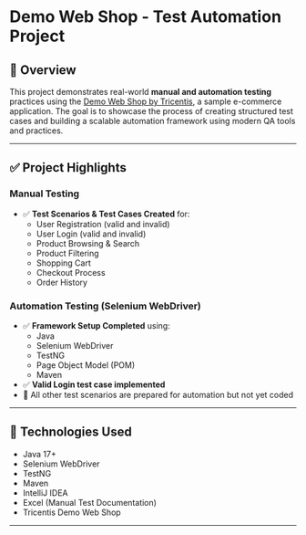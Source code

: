 # Demo Web Shop - Test Automation Project

## 📌 Overview

This project demonstrates real-world **manual and automation testing** practices using the [Demo Web Shop by Tricentis](https://demowebshop.tricentis.com/), a sample e-commerce application. The goal is to showcase the process of creating structured test cases and building a scalable automation framework using modern QA tools and practices.

---

## ✅ Project Highlights

### Manual Testing
- ✅ **Test Scenarios & Test Cases Created** for:
  - User Registration (valid and invalid)
  - User Login (valid and invalid)
  - Product Browsing & Search
  - Product Filtering
  - Shopping Cart
  - Checkout Process
  - Order History


### Automation Testing (Selenium WebDriver)
- ✅ **Framework Setup Completed** using:
  - Java
  - Selenium WebDriver
  - TestNG
  - Page Object Model (POM)
  - Maven
- ✅ **Valid Login test case implemented**
- 🔄 All other test scenarios are prepared for automation but not yet coded

---

## 🔧 Technologies Used

- Java 17+
- Selenium WebDriver
- TestNG
- Maven
- IntelliJ IDEA
- Excel (Manual Test Documentation)
- Tricentis Demo Web Shop

---


